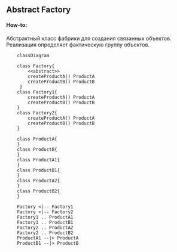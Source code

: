 ## Abstract Factory

#### How-to:
Абстрактный класс фабрики для создания связанных объектов. Реализация определяет фактическую группу объектов.

```mermaid
    classDiagram
    
    class Factory{
        <<abstract>>
        createProductA() ProductA
        createProductB() ProductB
     }
    class Factory1{
        createProductA() ProductA
        createProductB() ProductB
    }
    class Factory2{
        createProductA() ProductA
        createProductB() ProductB
    }
    
    class ProductA{
    }
    class ProductB{
    }
    class ProductA1{
    }
    class ProductB1{
    }
    class ProductA2{
    }
    class ProductB2{
    }

    Factory <|-- Factory1
    Factory <|-- Factory2
    Factory1 .. ProductA1
    Factory1 .. ProductB1
    Factory2 .. ProductA2
    Factory2 .. ProductB2
    ProductA1 --|> ProductA
    ProductB1 --|> ProductB
```